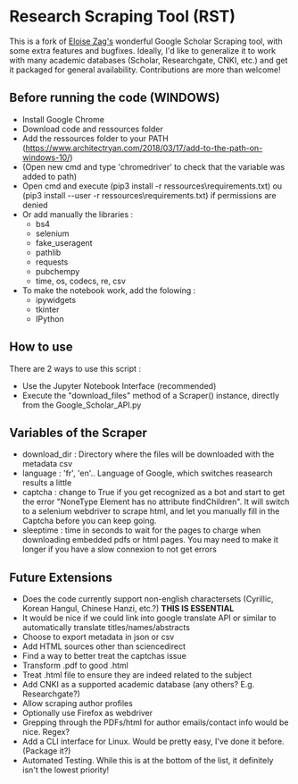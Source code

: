 # Research Scraping Tool (RST)

This is a fork of [Eloise Zag's](https://github.com/El-Zag) wonderful Google Scholar Scraping tool, with some extra features and bugfixes. Ideally, I'd like to generalize it to work with many academic databases (Scholar, Researchgate, CNKI, etc.) and get it packaged for general availability. Contributions are more than welcome!

## Before running the code (WINDOWS)
* Install Google Chrome
* Download code and ressources folder
* Add the ressources folder to your PATH (https://www.architectryan.com/2018/03/17/add-to-the-path-on-windows-10/)
* (Open new cmd and type 'chromedriver' to check that the variable was added to path)
* Open cmd and execute (pip3 install -r ressources\requirements.txt) ou (pip3 install --user -r ressources\requirements.txt) if permissions are denied
* Or add manually the libraries :
  * bs4
  * selenium
  * fake_useragent
  * pathlib
  * requests
  * pubchempy
  * time, os, codecs, re, csv
* To make the notebook work, add the folowing :
  * ipywidgets
  * tkinter
  * IPython

## How to use
There are 2 ways to use this script : 
* Use the Jupyter Notebook Interface (recommended)
* Execute the "download_files" method of a Scraper() instance, directly from the Google_Scholar_API.py

## Variables of the Scraper
* download_dir : Directory where the files will be downloaded with the metadata csv
* language : 'fr', 'en'.. Language of Google, which switches reasearch results a little
* captcha : change to True if you get recognized as a bot and start to get the error "NoneType Element has no attribute findChildren". It will switch to a selenium webdriver to scrape html, and let you manually fill in the Captcha before you can keep going.
* sleeptime : time in seconds to wait for the pages to charge when downloading embedded pdfs or html pages. You may need to make it longer if you have a slow connexion to not get errors

## Future Extensions 
* Does the code currently support non-english charactersets (Cyrillic, Korean Hangul, Chinese Hanzi, etc.?) **THIS IS ESSENTIAL**
* It would be nice if we could link into google translate API or similar to automatically translate titles/names/abstracts
* Choose to export metadata in json or csv
* Add HTML sources other than sciencedirect
* Find a way to better treat the captchas issue
* Transform .pdf to good .html
* Treat .html file to ensure they are indeed related to the subject
* Add CNKI as a supported academic database (any others? E.g. Researchgate?)
* Allow scraping author profiles
* Optionally use Firefox as webdriver
* Grepping through the PDFs/html for author emails/contact info would be nice. Regex?
* Add a CLI interface for Linux. Would be pretty easy, I've done it before. (Package it?)
* Automated Testing. While this is at the bottom of the list, it definitely isn't the lowest priority!
